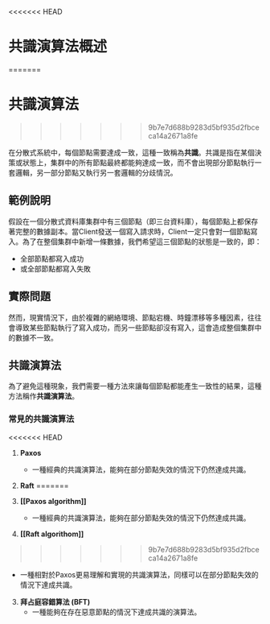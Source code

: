 <<<<<<< HEAD
# 共識演算法概述
=======
# 共識演算法
>>>>>>> 9b7e7d688b9283d5bf935d2fbceca14a2671a8fe

在分散式系統中，每個節點需要達成一致，這種一致稱為**共識**。共識是指在某個決策或狀態上，集群中的所有節點最終都能夠達成一致，而不會出現部分節點執行一套邏輯，另一部分節點又執行另一套邏輯的分歧情況。

## 範例說明

假設在一個分散式資料庫集群中有三個節點（即三台資料庫），每個節點上都保存著完整的數據副本。當Client發送一個寫入請求時，Client一定只會對一個節點寫入。為了在整個集群中新增一條數據，我們希望這三個節點的狀態是一致的，即：

- 全部節點都寫入成功
- 或全部節點都寫入失敗

## 實際問題

然而，現實情況下，由於複雜的網絡環境、節點宕機、時鐘漂移等多種因素，往往會導致某些節點執行了寫入成功，而另一些節點卻沒有寫入，這會造成整個集群中的數據不一致。

## 共識演算法

為了避免這種現象，我們需要一種方法來讓每個節點都能產生一致性的結果，這種方法稱作**共識演算法**。

### 常見的共識演算法

<<<<<<< HEAD
1. **Paxos**
   - 一種經典的共識演算法，能夠在部分節點失效的情況下仍然達成共識。

2. **Raft**
=======
1. **[[Paxos algorithm]]**
   - 一種經典的共識演算法，能夠在部分節點失效的情況下仍然達成共識。

2. **[[Raft algorithom]]**
>>>>>>> 9b7e7d688b9283d5bf935d2fbceca14a2671a8fe
   - 一種相對於Paxos更易理解和實現的共識演算法，同樣可以在部分節點失效的情況下達成共識。

3. **拜占庭容錯算法 (BFT)**
   - 一種能夠在存在惡意節點的情況下達成共識的演算法。